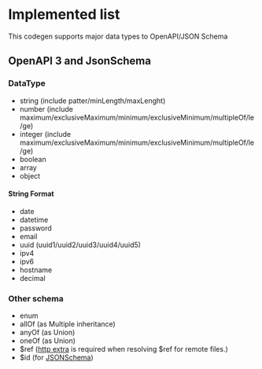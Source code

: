 # Implemented list

This codegen supports major data types to OpenAPI/JSON Schema

## OpenAPI 3 and JsonSchema
### DataType
- string (include patter/minLength/maxLenght)
- number (include maximum/exclusiveMaximum/minimum/exclusiveMinimum/multipleOf/le/ge)
- integer (include maximum/exclusiveMaximum/minimum/exclusiveMinimum/multipleOf/le/ge)
- boolean
- array
- object

#### String Format 
- date
- datetime
- password
- email
- uuid (uuid1/uuid2/uuid3/uuid4/uuid5)
- ipv4
- ipv6
- hostname
- decimal

### Other schema
- enum
- allOf (as Multiple inheritance)
- anyOf (as Union)
- oneOf (as Union)
- $ref ([http extra](../#http-extra-option) is required when resolving $ref for remote files.)
- $id (for [JSONSchema](https://json-schema.org/understanding-json-schema/structuring.html#the-id-property))

